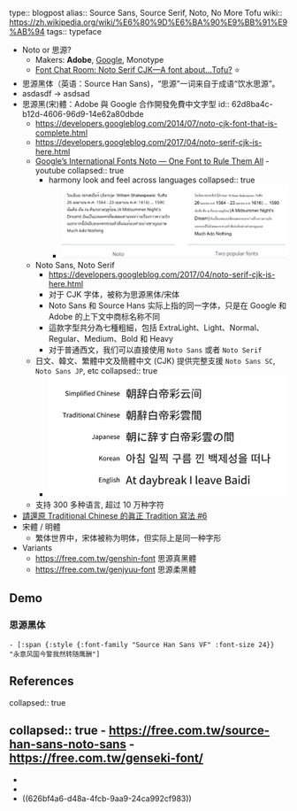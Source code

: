 type:: blogpost
alias:: Source Sans, Source Serif, Noto, No More Tofu
wiki:: https://zh.wikipedia.org/wiki/%E6%80%9D%E6%BA%90%E9%BB%91%E9%AB%94
tags:: typeface

- Noto or 思源?
	- Makers: **Adobe**, [Google](https://www.google.com/get/noto/), Monotype
	- [Font Chat Room: Noto Serif CJK—A font about...Tofu?](https://www.youtube.com/watch?v=V4jKzjWg4KQ) ⭐
- 思源黑体（英语：Source Han Sans)，“思源”一词来自于成语“饮水思源”。
- asdasdf -> asdsad
- 思源黑(宋)體：Adobe 與 Google 合作開發免費中文字型
  id:: 62d8ba4c-b12d-4606-96d9-14e62a80dbde
	- https://developers.googleblog.com/2014/07/noto-cjk-font-that-is-complete.html
	- https://developers.googleblog.com/2017/04/noto-serif-cjk-is-here.html
	- [Google’s International Fonts Noto — One Font to Rule Them All](https://www.youtube.com/watch?v=AAzvk9HSi84) - youtube
	  collapsed:: true
		- harmony look and feel across languages
		  collapsed:: true
			- ![image.png](../assets/image_1626875734671_0.png)
	- Noto Sans, Noto Serif
		- https://developers.googleblog.com/2017/04/noto-serif-cjk-is-here.html
		- 对于 CJK 字体，被称为思源黑体/宋体
		- Noto Sans 和 Source Hans 实际上指的同一字体，只是在 Google 和 Adobe 的上下文中商标名称不同
		- 這款字型共分為七種粗細，包括 ExtraLight、Light、Normal、Regular、Medium、Bold 和 Heavy
		- 对于普通西文，我们可以直接使用 `Noto Sans` 或者 `Noto Serif`
	- 日文、韓文、繁體中文及簡體中文 (CJK) 提供完整支援 `Noto Sans SC`, `Noto Sans JP`, etc
	  collapsed:: true
		- ![image.png](../assets/image_1626797567147_0.png)
	- 支持 300 多种语言, 超过 10 万种字符
- [請還原 Traditional Chinese 的眞正 Tradition 寫法 #6](https://github.com/adobe-fonts/source-han-sans/issues/6)
- 宋體 / 明體
	- 繁体世界中，宋体被称为明体，但实际上是同一种字形
- Variants
	- https://free.com.tw/genshin-font 思源真黑體
	- https://free.com.tw/genjyuu-font 思源柔黑體
## Demo
### 思源黑体
	- [:span {:style {:font-family "Source Han Sans VF" :font-size 24}} "永意风国今警我然转随鹰酬"]
## References
collapsed:: true

collapsed:: true - https://free.com.tw/source-han-sans-noto-sans - https://free.com.tw/genseki-font/
-
-
-
- ((626bf4a6-d48a-4fcb-9aa9-24ca992cf983))